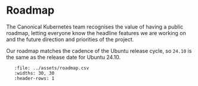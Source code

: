 # Roadmap

The Canonical Kubernetes team  recognises the value of having a public roadmap,
letting everyone know the headline features we are working on and the future
direction and priorities of the project.

Our roadmap matches the cadence of the Ubuntu release cycle, so `24.10` is the
same as the release date for Ubuntu 24.10. 


``` {csv-table} Canonical Kubernetes public roadmap
   :file: ../assets/roadmap.csv
   :widths: 30, 30
   :header-rows: 1
```
